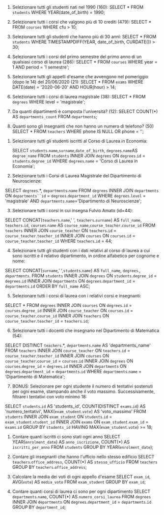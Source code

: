 1. Selezionare tutti gli studenti nati nel 1990 (160):
    SELECT * FROM ` students ` WHERE YEAR(date_of_birth) = 1990;

2. Selezionare tutti i corsi che valgono più di 10 crediti (479):
    SELECT * FROM `courses` WHERE cfu > 10;

3. Selezionare tutti gli studenti che hanno più di 30 anni:
    SELECT * FROM `students` WHERE TIMESTAMPDIFF(YEAR, date_of_birth, CURDATE()) > 30;

4. Selezionare tutti i corsi del primo semestre del primo anno di un qualsiasi corso di
laurea (286):
    SELECT * FROM `courses` WHERE year = 1 AND period = 'I semestre';

5. Selezionare tutti gli appelli d'esame che avvengono nel pomeriggio (dopo le 14) del
20/06/2020 (21):
    SELCET * FROM `exams`  WHERE DATE(date) = '2020-06-20' AND HOUR(hour) > 14;

6. Selezionare tutti i corsi di laurea magistrale (38):
    SELECT * FROM `degrees` WHERE level = 'magistrale';

7. Da quanti dipartimenti è composta l'università? (12):
    SELECT COUNT(*) AS `departments_count` FROM `departments`;

8. Quanti sono gli insegnanti che non hanno un numero di telefono? (50)
    SELECT * FROM `teachers` WHERE phone IS NULL OR phone = '';



<!-- join -->

1. Selezionare tutti gli studenti iscritti al Corso di Laurea in Economia:

    SELECT `students`.`name`,`surname`,`date_of_birth`, `degrees`.`name`AS `degree_name` FROM `students` INNER JOIN `degrees` ON `degrees`.`id` = `students`.`degree_id` WHERE `degrees`.`name` = 'Corso di Laurea in Economia';

2. Selezionare tutti i Corsi di Laurea Magistrale del Dipartimento di
Neuroscienze:

SELECT `degrees`.*, `departments`.`name` FROM `degrees` INNER JOIN `departments` ON `departments``id` = `degrees`.`department_id` WHERE `degrees`.`level` = 'magistrale' AND `departments`.`name`='Dipartimento di Neuroscienze';

3. Selezionare tutti i corsi in cui insegna Fulvio Amato (id=44):

SELECT CONCAT(`teachers`.`name`,' ', `teachers`.`surname`) AS `full_name`, `teachers`.`id`, `courses`.`name` AS `course_name`,`course_teacher`.`course_id` FROM `teachers` INNER JOIN `course_teacher` ON `teachers`.`id` = `course_teacher`.`teacher_id` INNER JOIN `courses` ON `courses`.`id` = `course_teacher`.`teacher_id` WHERE `teachers`.`id` = 44;

4. Selezionare tutti gli studenti con i dati relativi al corso di laurea a cui
sono iscritti e il relativo dipartimento, in ordine alfabetico per cognome e
nome:

SELECT CONCAT(`surname`,' ',`students`.`name`) AS `full_name`, `degrees`.*, `departments`.* FROM `students` INNER JOIN `degrees` ON `students`.`degree_id` = `degrees`.`id` INNER JOIN `departments` ON `degrees`.`department_id` = `departments`.`id` ORDER BY `full_name` ASC;

5. Selezionare tutti i corsi di laurea con i relativi corsi e insegnanti:

SELECT * FROM `degrees` INNER JOIN `courses` ON `degrees`.`id` = `courses`.`degree_id` INNER JOIN `course_teacher` ON `courses`.`id` = `course_teacher`.`course_id` INNER JOIN `teachers` ON `course_teacher`.`teacher_id` = `teachers`.`id`;

6. Selezionare tutti i docenti che insegnano nel Dipartimento di
Matematica (54):

SELECT DISTINCT `teachers`.*, `departments`.`name` AS 'departments_name' FROM `teachers` INNER JOIN `course_teacher` ON `teachers`.`id` = `course_teacher`.`teacher_id` INNER JOIN `courses` ON `course_teacher`.`course_id` = `courses`.`id` INNER JOIN `degrees` ON `courses`.`degree_id` = `degrees`.`id` INNER JOIN `departments` ON `degrees`.`department_id` = `departments`.`id` WHERE `departments`.`name` = 'Dipartimento di Matematica';

7. BONUS: Selezionare per ogni studente il numero di tentativi sostenuti
per ogni esame, stampando anche il voto massimo. Successivamente,
filtrare i tentativi con voto minimo 18:

SELECT `students`.`id` AS 'students_id', COUNT(DISTINCT `exams`.`id`) AS 'numero_tentativi', MAX(`exam_student`.`vote`) AS 'voto_massimo' FROM `students` INNER JOIN `exam_student` ON `students`.`id` = `exam_student`.`student_id` INNER JOIN `exams` ON `exam_student`.`exam_id` = `exams`.`id` GROUP BY `students_id` HAVING MAX(`exam_student`.`vote`) >= 18;

<!-- group by  --> 

1. Contare quanti iscritti ci sono stati ogni anno
SELECT YEAR(`enrolment_date`) AS `anno_iscrizione`, COUNT(*) AS `iscritti_per_anno` FROM `students` GROUP BY YEAR(`enrolment_date`);

2. Contare gli insegnanti che hanno l'ufficio nello stesso edificio
SELECT `teachers`.`office_address`, COUNT(*) AS `stesso_ufficio` FROM `teachers` GROUP BY `teachers`.`office_address`;

3. Calcolare la media dei voti di ogni appello d'esame
SELECT `exam_id`, AVG(`vote`) AS `media_voto` FROM `exam_student` GROUP BY `exam_id`;

4. Contare quanti corsi di laurea ci sono per ogni dipartimento
SELECT `departments`.`name`, COUNT(*) AS `numero_corsi_laurea` FROM `degrees` INNER JOIN `departments` ON `degrees`.`department_id` = `departments`.`id` GROUP BY `department_id`;